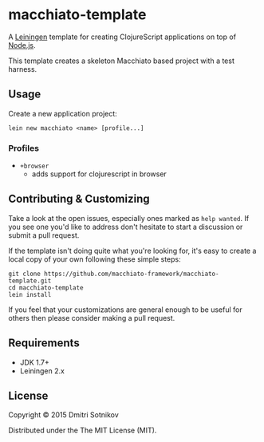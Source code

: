 # macchiato-template

A [Leiningen](http://leiningen.org/) template for creating ClojureScript applications on top of [Node.js](https://nodejs.org/).

This template creates a skeleton Macchiato based project with a test harness.

## Usage

Create a new application project:

```
lein new macchiato <name> [profile...]
```

### Profiles

- `+browser`
  - adds support for clojurescript in browser

## Contributing & Customizing

Take a look at the open issues, especially ones marked as `help wanted`. If you see one you'd like to address don't hesitate to start a discussion or submit a pull request.

If the template isn't doing quite what you're looking for, it's easy to create a local copy of your own following these simple steps:

```
git clone https://github.com/macchiato-framework/macchiato-template.git
cd macchiato-template
lein install
```

If you feel that your customizations are general enough to be useful for others then please consider making a pull request.

## Requirements

* JDK 1.7+
* Leiningen 2.x

## License

Copyright © 2015 Dmitri Sotnikov

Distributed under the The MIT License (MIT).
